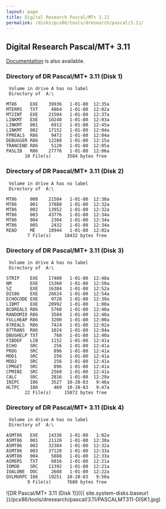 ```yaml
---
layout: page
title: Digital Research Pascal/MT+ 3.11
permalink: /disks/pcx86/tools/dresearch/pascal/3.11/
---
```


Digital Research Pascal/MT+ 3.11
--------------------------------

[Documentation](/pubs/pc/software/tools/dresearch/pascal) is also available.

### Directory of DR Pascal/MT+ 3.11 (Disk 1)

     Volume in drive A has no label
     Directory of  A:\
    
    MT86     EXE    39936   1-01-80  12:35a
    MTERRS   TXT     4864   1-01-80  12:02a
    MT2INT   EXE    21504   1-01-80  12:37a
    LINKMT   EXE    10240   1-01-80  12:03a
    LINKMT   001     6912   1-01-80  12:45a
    LINKMT   002    17152   1-01-80  12:04a
    FPREALS  R86     9472   1-01-80  12:04a
    DEBUGGER R86    12288   1-01-80  12:15a
    TRANCEND R86     5120   1-01-80  12:05a
    PASLIB   R86    27776   1-01-80  12:06a
           10 File(s)      3584 bytes free

### Directory of DR Pascal/MT+ 3.11 (Disk 2)

     Volume in drive A has no label
     Directory of  A:\
    
    MT86     000    21504   1-01-80  12:30a
    MT86     001    37888   1-01-80  12:32a
    MT86     002    13952   1-01-80  12:32a
    MT86     003    43776   1-01-80  12:34a
    MT86     004     2304   1-01-80  12:34a
    MT86     005     2432   1-01-80  12:34a
    READ     ME     18944   1-01-80  12:02a
            7 File(s)     18432 bytes free

### Directory of DR Pascal/MT+ 3.11 (Disk 3)

     Volume in drive A has no label
     Directory of  A:\
    
    STRIP    EXE    17408   1-01-80  12:48a
    NM       EXE    15360   1-01-80  12:50a
    SZ       EXE    16384   1-01-80  12:52a
    DIS86    EXE    26624   1-01-80  12:54a
    ECHOCODE EXE     9728   1-01-80  12:39a
    LIBMT    EXE    20992   1-01-80   1:00a
    BCDREALS R86     5760   1-01-80  12:40a
    RANDOMIO R86     3584   1-01-80  12:40a
    FULLHEAP R86     3200   1-01-80  12:00a
    87REALS  R86     7424   1-01-80  12:02a
    87TRANS  R86     1024   1-01-80  12:04a
    DBUGHELP TXT      768   1-01-80  12:40a
    FIBDEF   LIB     1152   1-01-80  12:41a
    ECHO     SRC      256   1-01-80  12:41a
    PROG     SRC      896   1-01-80  12:41a
    MOD1     SRC      256   1-01-80  12:41a
    MOD2     SRC      256   1-01-80  12:41a
    CPMGET   SRC      896   1-01-80  12:41a
    CPMINI   SRC     2560   1-01-80  12:41a
    CALC     SRC     2816   1-01-80  12:29a
    INIPC    I86     3527  10-28-83   9:46a
    HLTPC    I86      469  10-28-83   9:47a
           22 File(s)     15872 bytes free

### Directory of DR Pascal/MT+ 3.11 (Disk 4)

     Volume in drive A has no label
     Directory of  A:\
    
    ASMT86   EXE    14336   1-01-80   1:02a
    ASMT86   001    21120   1-01-80  12:30a
    ASMT86   002    32384   1-01-80  12:32a
    ASMT86   003    37120   1-01-80  12:33a
    ASMT86   004     5888   1-01-80  12:33a
    ASMERS   TXT     6016   1-01-80  12:21a
    IOMOD    SRC    11392   1-01-80  12:21a
    IOALONE  DOC     2688   1-01-80  12:22a
    OVLMGRPC I86    19251  10-28-83   9:50a
            9 File(s)      7680 bytes free

![DR Pascal/MT+ 3.11 (Disk 1)]({{ site.system-disks.baseurl }}/pcx86/tools/dresearch/pascal/3.11/PASCALMT311-DISK1.jpg)

